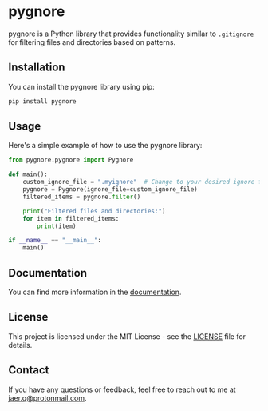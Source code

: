 # pygnore

pygnore is a Python library that provides functionality similar to `.gitignore` for filtering files and directories based on patterns.

## Installation

You can install the pygnore library using pip:

```bash
pip install pygnore
```

## Usage

Here's a simple example of how to use the pygnore library:

```python
from pygnore.pygnore import Pygnore

def main():
    custom_ignore_file = ".myignore"  # Change to your desired ignore file name
    pygnore = Pygnore(ignore_file=custom_ignore_file)
    filtered_items = pygnore.filter()

    print("Filtered files and directories:")
    for item in filtered_items:
        print(item)

if __name__ == "__main__":
    main()
```

## Documentation

You can find more information in the [documentation](https://github.com/jaerq/pygnore/docs).

## License

This project is licensed under the MIT License - see the [LICENSE](LICENSE) file for details.

## Contact

If you have any questions or feedback, feel free to reach out to me at [jaer.q@protonmail.com](mailto:jaer.q@protonmail.com).
